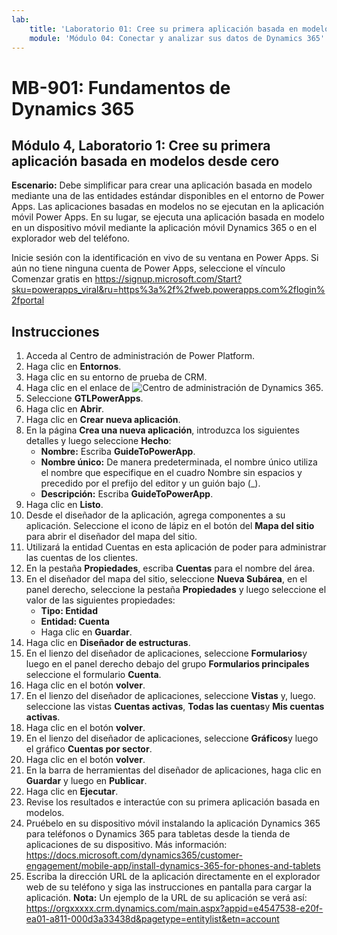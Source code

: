 ```yaml
---
lab:
    title: 'Laboratorio 01: Cree su primera aplicación basada en modelos desde cero'
    module: 'Módulo 04: Conectar y analizar sus datos de Dynamics 365'
---
```


# MB-901: Fundamentos de Dynamics 365
## Módulo 4, Laboratorio 1: Cree su primera aplicación basada en modelos desde cero

**Escenario:** Debe simplificar para crear una aplicación basada en modelo mediante una de las entidades estándar disponibles en el entorno de Power Apps. Las aplicaciones basadas en modelos no se ejecutan en la aplicación móvil Power Apps. En su lugar, se ejecuta una aplicación basada en modelo en un dispositivo móvil mediante la aplicación móvil Dynamics 365 o en el explorador web del teléfono.

Inicie sesión con la identificación en vivo de su ventana en Power Apps. Si aún no tiene ninguna cuenta de Power Apps, seleccione el vínculo Comenzar gratis en https://signup.microsoft.com/Start?sku=powerapps_viral&ru=https%3a%2f%2fweb.powerapps.com%2flogin%2fportal

## Instrucciones
1. Acceda al Centro de administración de Power Platform.
12.	Haga clic en **Entornos**.
13.	Haga clic en su entorno de prueba de CRM. 
14.	Haga clic en el enlace de ![Centro de administración de Dynamics 365](https://port.crm.dynamics.com/G/Instances/InstancePicker.aspx?redirect=False0).
15.	Seleccione **GTLPowerApps**.
16.	Haga clic en **Abrir**.
17.	Haga clic en **Crear nueva aplicación**.
19.	En la página **Crea una nueva aplicación**, introduzca los siguientes detalles y luego seleccione **Hecho**:
    - **Nombre:** Escriba **GuideToPowerApp**.
    - **Nombre único:** De manera predeterminada, el nombre único utiliza el nombre que especifique en el cuadro Nombre sin espacios y precedido por el prefijo del editor y un guión bajo (_).
    - **Descripción:** Escriba **GuideToPowerApp**.
20.	Haga clic en **Listo**.
21.	Desde el diseñador de la aplicación, agrega componentes a su aplicación. Seleccione el icono de lápiz en el botón del **Mapa del sitio** para abrir el diseñador del mapa del sitio.
22.	Utilizará la entidad Cuentas en esta aplicación de poder para administrar las cuentas de los clientes.
22. En la pestaña **Propiedades**, escriba **Cuentas** para el nombre del área.
23.	En el diseñador del mapa del sitio, seleccione **Nueva Subárea**, en el panel derecho, seleccione la pestaña **Propiedades** y luego seleccione el valor de las siguientes propiedades:
    - **Tipo: Entidad**
    - **Entidad: Cuenta**  
    - Haga clic en **Guardar**. 
24.	Haga clic en **Diseñador de estructuras**.
25.	En el lienzo del diseñador de aplicaciones, seleccione **Formularios**y luego en el panel derecho debajo del grupo **Formularios principales** seleccione el formulario **Cuenta**.
26.	Haga clic en el botón **volver**.
27.	En el lienzo del diseñador de aplicaciones, seleccione **Vistas** y, luego. seleccione las vistas **Cuentas activas**, **Todas las cuentas**y **Mis cuentas activas**.
28.	Haga clic en el botón **volver**.
29.	En el lienzo del diseñador de aplicaciones, seleccione **Gráficos**y luego el gráfico **Cuentas por sector**.
30.	Haga clic en el botón **volver**.
31.	En la barra de herramientas del diseñador de aplicaciones, haga clic en **Guardar** y luego en **Publicar**.
32.	Haga clic en **Ejecutar**.
34.	Revise los resultados e interactúe con su primera aplicación basada en modelos.
35.	Pruébelo en su dispositivo móvil instalando la aplicación Dynamics 365 para teléfonos o Dynamics 365 para tabletas desde la tienda de aplicaciones de su dispositivo. Más información: https://docs.microsoft.com/dynamics365/customer-engagement/mobile-app/install-dynamics-365-for-phones-and-tablets
36.	Escriba la dirección URL de la aplicación directamente en el explorador web de su teléfono y siga las instrucciones en pantalla para cargar la aplicación. 
  **Nota:** Un ejemplo de la URL de su aplicación se verá así: https://orgxxxxx.crm.dynamics.com/main.aspx?appid=e4547538-e20f-ea01-a811-000d3a33438d&pagetype=entitylist&etn=account
